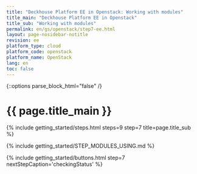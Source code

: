 ```yaml
---
title: "Deckhouse Platform EE in Openstack: Working with modules"
title_main: "Deckhouse Platform EE in Openstack"
title_sub: "Working with modules"
permalink: en/gs/openstack/step7-ee.html
layout: page-nosidebar-notitle
revision: ee
platform_type: cloud
platform_code: openstack
platform_name: OpenStack
lang: en
toc: false
---
```


<link rel="stylesheet" type="text/css" href='{{ assets["getting-started.css"].digest_path }}' />

{::options parse_block_html="false" /}

<h1 class="docs__title">{{ page.title_main }}</h1>
{% include getting_started/steps.html steps=9 step=7 title=page.title_sub %}

{% include getting_started/STEP_MODULES_USING.md %}

{% include getting_started/buttons.html step=7 nextStepCaption='checkingStatus' %}
